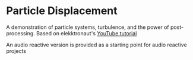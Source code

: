 # Particle Displacement

A demonstration of particle systems, turbulence, and the power of post-processing. Based on elekktronaut's [YouTube tutorial](https://www.youtube.com/watch?v=hbZjgHSCAPI)

An audio reactive version is provided as a starting point for audio reactive projects
